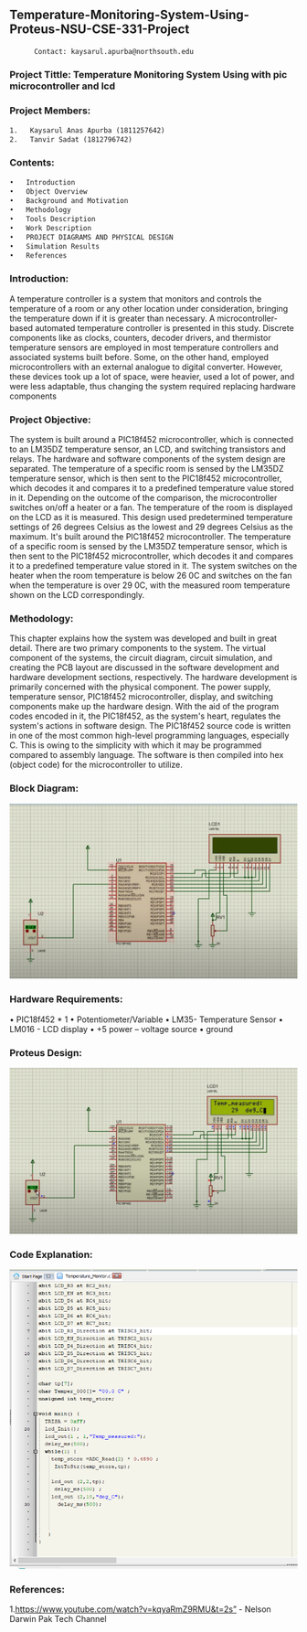 ## Temperature-Monitoring-System-Using-Proteus-NSU-CSE-331-Project
          Contact: kaysarul.apurba@northsouth.edu
### Project Tittle: Temperature Monitoring System Using  with pic microcontroller and lcd
### Project Members:
    1.   Kaysarul Anas Apurba (1811257642)
    2.   Tanvir Sadat (1812796742)

### Contents:
    •	Introduction
    •	Object Overview
    •	Background and Motivation
    •	Methodology
    •	Tools Description
    •	Work Description
    •	PROJECT DIAGRAMS AND PHYSICAL DESIGN
    •   Simulation Results
    •	References

### Introduction:
A temperature controller is a system that monitors and controls the temperature of a room or any other location under consideration, bringing the temperature down if it is greater than necessary. A microcontroller-based automated temperature controller is presented in this study. Discrete components like as clocks, counters, decoder drivers, and thermistor temperature sensors are employed in most temperature controllers and associated systems built before. Some, on the other hand, employed microcontrollers with an external analogue to digital converter. However, these devices took up a lot of space, were heavier, used a lot of power, and were less adaptable, thus changing the system required replacing hardware components

### Project Objective:
The system is built around a PIC18f452 microcontroller, which is connected to an LM35DZ temperature sensor, an LCD, and switching transistors and relays. The hardware and software components of the system design are separated. The temperature of a specific room is sensed by the LM35DZ temperature sensor, which is then sent to the PIC18f452 microcontroller, which decodes it and compares it to a predefined temperature value stored in it. Depending on the outcome of the comparison, the microcontroller switches on/off a heater or a fan. The temperature of the room is displayed on the LCD as it is measured. This design used predetermined temperature settings of 26 degrees Celsius as the lowest and 29 degrees Celsius as the maximum. It's built around the PIC18f452 microcontroller. The temperature of a specific room is sensed by the LM35DZ temperature sensor, which is then sent to the PIC18f452 microcontroller, which decodes it and compares it to a predefined temperature value stored in it. The system switches on the heater when the room temperature is below 26 0C and switches on the fan when the temperature is over 29 0C, with the measured room temperature shown on the LCD correspondingly.

### Methodology:
This chapter explains how the system was developed and built in great detail. There are two primary components to the system. The virtual component of the systems, the circuit diagram, circuit simulation, and creating the PCB layout are discussed in the software development and hardware development sections, respectively. The hardware development is primarily concerned with the physical component. The power supply, temperature sensor, PIC18f452 microcontroller, display, and switching components make up the hardware design. With the aid of the program codes encoded in it, the PIC18f452, as the system's heart, regulates the system's actions in software design. The PIC18f452 source code is written in one of the most common high-level programming languages, especially C. This is owing to the simplicity with which it may be programmed compared to assembly language. The software is then compiled into hex (object code) for the microcontroller to utilize.
### Block Diagram: 
 <img src="Images/Circuit_Diagram.png">

### Hardware Requirements:
•	PIC18f452 * 1
•	Potentiometer/Variable
•	LM35- Temperature Sensor
•	LM016 - LCD display
•	+5 power – voltage source
•	ground

### Proteus Design:

 <img src="Images/Final_Project.png"  >

### Code Explanation: 
  <img src="Images/Code.png">
  

### References:
1.https://www.youtube.com/watch?v=kqyaRmZ9RMU&t=2s” - Nelson Darwin Pak Tech Channel

